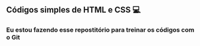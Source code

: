 ## Códigos simples de HTML e CSS :computer:

### Eu estou fazendo esse repostitório para treinar os códigos com o Git